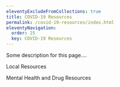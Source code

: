 ```yaml
---
eleventyExcludeFromCollections: true
title: COVID-19 Resources
permalink: /covid-19-resources/index.html
eleventyNavigation:
  order: 25
  key: COVID-19 Resources
---
```

Some description for this page....

Local Resources

Mental Health and Drug Resources